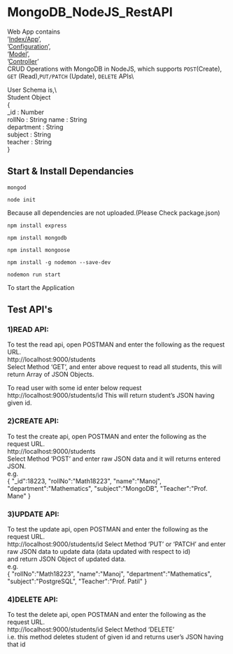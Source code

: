 # MongoDB_NodeJS_RestAPI

Web App contains\
’[Index/App](App/app.js)’,\
’[Configuration](App/package.json)’,\
‘[Model](App/models/student.js)’,\
’[Controller](App/routes/students.js)’\
CRUD Operations with MongoDB in NodeJS, which supports `POST`(Create), `GET` (Read),`PUT/PATCH` (Update), `DELETE` APIs\

User Schema is,\  
  Student Object  
  {      
       \_id : Number  
       rollNo : String
       name : String  
       department : String  
       subject : String  
       teacher : String  
  }

## Start & Install Dependancies
```shell
mongod
```
```shell
node init
```
Because all dependencies are not uploaded.(Please Check package.json)
```shell
npm install express
```
```shell
npm install mongodb
```
```shell
npm install mongoose
```
```shell
npm install -g nodemon --save-dev
```

```shell
nodemon run start
```
To start the Application

## Test API's

### 1)READ API:
To test the read api, open POSTMAN and enter the following as the request URL.  
http://localhost:9000/students  
Select Method ‘GET’, and enter above request to read all students, this will return Array of JSON Objects.

To read user with some id enter below request  
http://localhost:9000/students/id
This will return student’s JSON having given id.


### 2)CREATE API:
To test the create api, open POSTMAN and enter the following as the request URL.  
http://localhost:9000/students   
Select Method ‘POST’ and enter raw JSON data and it will returns entered JSON.  
e.g.   
  {
      "\_id":18223,
      "rollNo":"Math18223",
      "name":"Manoj",
      "department":"Mathematics",
      "subject":"MongoDB",
      "Teacher":"Prof. Mane"
  }
   

### 3)UPDATE API:
To test the update api, open POSTMAN and enter the following as the request URL.  
http://localhost:9000/students/id 
Select Method ‘PUT’ or ‘PATCH’ and enter raw JSON data to update data (data updated with respect to id)  
and return JSON Object of updated data.  
e.g.  
  {
      "rollNo":"Math18223",
      "name":"Manoj",
      "department":"Mathematics",
      "subject":"PostgreSQL",
      "Teacher":"Prof. Patil"
  }   
  

### 4)DELETE API:
To test the delete api, open POSTMAN and enter the following as the request URL.  
http://localhost:9000/students/id 
Select Method ‘DELETE’  
i.e. this method deletes student of given id and returns user’s JSON having that id

